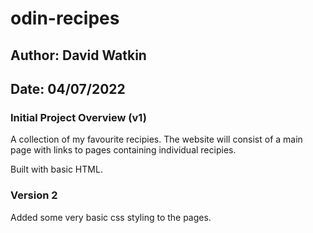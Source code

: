 # odin-recipes

## Author: David Watkin
## Date: 04/07/2022

### Initial Project Overview (v1)

A collection of my favourite recipies. The website will consist of a main page with links to pages containing individual recipies. 

Built with basic HTML.

### Version 2

Added some very basic css styling to the pages.